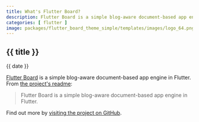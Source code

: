 ```yaml
---
title: What's Flutter Board?
description: Flutter Board is a simple blog-aware document-based app engine in Flutter.
categories: [ flutter ]
image: packages/flutter_board_theme_simple/templates/images/logo_64.png
---
```


## {{ title }}

{{ date }}


[Flutter Board](https://pub.dev/packages/flutter_board) is a simple blog-aware document-based app engine in Flutter.
From [the project's readme](https://github.com/tatsu/flutter_board/blob/master/README.md):

> Flutter Board is a simple blog-aware document-based app engine in Flutter.

Find out more by [visiting the project on GitHub](https://github.com/tatsu/flutter_board).
